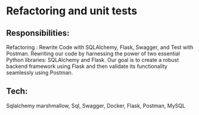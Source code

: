 #  Refactoring and unit tests

## Responsibilities:
Refactoring : 
Rewrite Code with SQLAlchemy, Flask, Swagger, and Test with Postman. Rewriting our code by harnessing the power of two essential Python libraries: SQLAlchemy and Flask. Our goal is to create a robust
backend framework using Flask and then validate its functionality seamlessly using Postman.

## Tech: 
Sqlalchemy marshmallow, Sql, Swagger, Docker, Flask, Postman, MySQL
